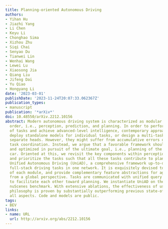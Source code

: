 ```yaml
---
title: Planning-oriented Autonomous Driving
authors:
- Yihan Hu
- Jiazhi Yang
- Li Chen
- Keyu Li
- Chonghao Sima
- Xizhou Zhu
- Siqi Chai
- Senyao Du
- Tianwei Lin
- Wenhai Wang
- Lewei Lu
- Xiaosong Jia
- Qiang Liu
- Jifeng Dai
- Yu Qiao
- Hongyang Li
date: '2023-03-01'
publishDate: '2023-11-24T20:07:33.062367Z'
publication_types:
- manuscript
publication: '*arXiv*'
doi: 10.48550/arXiv.2212.10156
abstract: Modern autonomous driving system is characterized as modular tasks in sequential
  order, i.e., perception, prediction, and planning. In order to perform a wide diversity
  of tasks and achieve advanced-level intelligence, contemporary approaches either
  deploy standalone models for individual tasks, or design a multi-task paradigm with
  separate heads. However, they might suffer from accumulative errors or deficient
  task coordination. Instead, we argue that a favorable framework should be devised
  and optimized in pursuit of the ultimate goal, i.e., planning of the self-driving
  car. Oriented at this, we revisit the key components within perception and prediction,
  and prioritize the tasks such that all these tasks contribute to planning. We introduce
  Unified Autonomous Driving (UniAD), a comprehensive framework up-to-date that incorporates
  full-stack driving tasks in one network. It is exquisitely devised to leverage advantages
  of each module, and provide complementary feature abstractions for agent interaction
  from a global perspective. Tasks are communicated with unified query interfaces
  to facilitate each other toward planning. We instantiate UniAD on the challenging
  nuScenes benchmark. With extensive ablations, the effectiveness of using such a
  philosophy is proven by substantially outperforming previous state-of-the-arts in
  all aspects. Code and models are public.
tags:
- BEV
links:
- name: URL
  url: http://arxiv.org/abs/2212.10156
---
```

